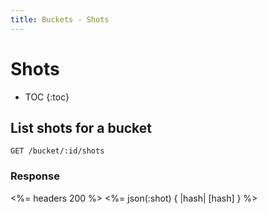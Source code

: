 ```yaml
---
title: Buckets - Shots
---
```


# Shots

* TOC
{:toc}

## List shots for a bucket

    GET /bucket/:id/shots

### Response

<%= headers 200 %>
<%= json(:shot) { |hash| [hash] } %>
